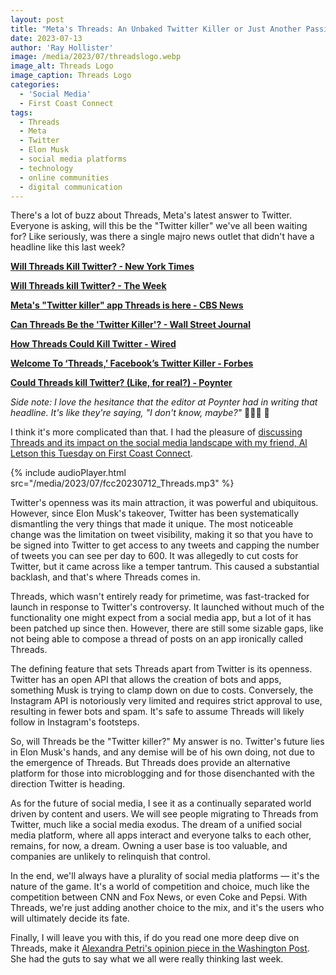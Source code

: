 ```yaml
---
layout: post
title: "Meta's Threads: An Unbaked Twitter Killer or Just Another Passing Fad?"
date: 2023-07-13
author: 'Ray Hollister'
image: /media/2023/07/threadslogo.webp
image_alt: Threads Logo
image_caption: Threads Logo
categories:
  - 'Social Media'
  - First Coast Connect
tags:
  - Threads
  - Meta
  - Twitter
  - Elon Musk
  - social media platforms
  - technology
  - online communities
  - digital communication
---
```


There's a lot of buzz about Threads, Meta's latest answer to Twitter. Everyone is asking, will this be the "Twitter killer" we've all been waiting for? Like seriously, was there a single majro news outlet that didn't have a headline like this last week?

**[Will Threads Kill Twitter? - New York Times](https://www.nytimes.com/2023/07/10/podcasts/the-daily/threads-meta-twitter-musk.html)**

**[Will Threads kill Twitter? - The Week](https://theweek.com/meta/1024831/will-threads-kill-twitter)**

**[Meta's "Twitter killer" app Threads is here - CBS News](https://www.cbsnews.com/news/meta-threads-app-release-july-6-twitter-killer-competitor/)**

**[Can Threads Be the 'Twitter Killer'? - Wall Street Journal](https://www.wsj.com/podcasts/the-journal/can-threads-be-the-twitter-killer/1135617b-1f65-43c7-bd1a-c127a39405b7)**

**[How Threads Could Kill Twitter - Wired](https://www.wired.com/story/threads-app-twitter-rival-meta/)**

**[Welcome To ‘Threads,’ Facebook’s Twitter Killer - Forbes](https://www.forbes.com/sites/johnkoetsier/2023/07/05/welcome-to-threads-facebooks-twitter-killer/)**

**[Could Threads kill Twitter? (Like, for real?) - Poynter](https://www.poynter.org/tech-tools/2023/meta-instagram-threads-kill-twitter/)**

*Side note: I love the hesitance that the editor at Poynter had in writing that headline. It's like they're saying, "I don't know, maybe?"*  🤷🏻‍♂️ 🤣

I think it's more complicated than that. I had the pleasure of [discussing Threads and its impact on the social media landscape with my friend, Al Letson this Tuesday on First Coast Connect](https://news.wjct.org/show/first-coast-connect/2023-07-12/first-coast-connect-affordable-housing-threads-duval-schools).

{% include audioPlayer.html src="/media/2023/07/fcc20230712_Threads.mp3" %}

Twitter's openness was its main attraction, it was powerful and ubiquitous. However, since Elon Musk's takeover, Twitter has been systematically dismantling the very things that made it unique. The most noticeable change was the limitation on tweet visibility, making it so that you have to be signed into Twitter to get access to any tweets and capping the number of tweets you can see per day to 600. It was allegedly to cut costs for Twitter, but it came across like a temper tantrum. This caused a substantial backlash, and that's where Threads comes in.

Threads, which wasn't entirely ready for primetime, was fast-tracked for launch in response to Twitter's controversy. It launched without much of the functionality one might expect from a social media app, but a lot of it has been patched up since then. However, there are still some sizable gaps, like not being able to compose a thread of posts on an app ironically called Threads.

The defining feature that sets Threads apart from Twitter is its openness. Twitter has an open API that allows the creation of bots and apps, something Musk is trying to clamp down on due to costs. Conversely, the Instagram API is notoriously very limited and requires strict approval to use, resulting in fewer bots and spam. It's safe to assume Threads will likely follow in Instagram's footsteps. 

So, will Threads be the "Twitter killer?" My answer is no. Twitter's future lies in Elon Musk's hands, and any demise will be of his own doing, not due to the emergence of Threads. But Threads does provide an alternative platform for those into microblogging and for those disenchanted with the direction Twitter is heading.

As for the future of social media, I see it as a continually separated world driven by content and users. We will see people migrating to Threads from Twitter, much like a social media exodus. The dream of a unified social media platform, where all apps interact and everyone talks to each other, remains, for now, a dream. Owning a user base is too valuable, and companies are unlikely to relinquish that control.

In the end, we'll always have a plurality of social media platforms — it's the nature of the game. It's a world of competition and choice, much like the competition between CNN and Fox News, or even Coke and Pepsi. With Threads, we're just adding another choice to the mix, and it's the users who will ultimately decide its fate.

Finally, I will leave you with this, if do you read one more deep dive on Threads, make it [Alexandra Petri's opinion piece in the Washington Post](https://www.washingtonpost.com/opinions/2023/07/12/twitter-threads-social-media-nightmare-apocalypse-satire/). She had the guts to say what we all were really thinking last week.
